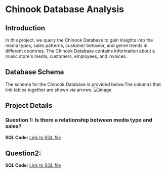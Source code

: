 # Chinook Database Analysis

## Introduction
In this project, we query the Chinook Database to gain insights into the media types, sales patterns, customer behavior, and genre trends in different countries. The Chinook Database contains information about a music store's media, customers, employees, and invoices.

## Database Schema
The schema for the Chinook Database is provided below.The columns that link tables together are shown via arrows.
![image](https://github.com/Zeina-Y/Project-in-SQL/assets/114132855/20f38be9-87ac-47f1-ad83-8ea28f5a6ec4)

## Project Details
### Question 1: Is there a relationship between media type and sales?

**SQL Code:** [Link to SQL file](https://github.com/Zeina-Y/Project-in-SQL/blob/main/SQL_Project.sql#L10)
## Question2:
**SQL Code:** [Link to SQL file](queries.md#question-2-what-percentages-of-albums-according-to-sales)

